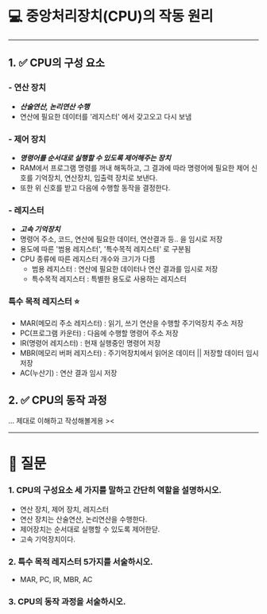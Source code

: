 # 💻 중앙처리장치(CPU)의 작동 원리

---

## 1. ✅ CPU의 구성 요소 

### - 연산 장치
- ***산술연산, 논리연산 수행***
- 연산에 필요한 데이터를 '레지스터' 에서 갖고오고 다시 보냄

### - 제어 장치
- ***명령어를 순서대로 실행할 수 있도록 제어해주는 장치***
- RAM에서 프로그램 명령를 꺼내 해독하고, 그 결과에 따라 명령어에 필요한 제어 신호를 기억장치, 연산장치, 입출력 장치로 보낸다.
- 또한 위 신호를 받고 다음에 수행할 동작을 결정한다.

### - 레지스터 
- ***고속 기억장치***
- 명령어 주소, 코드, 연산에 필요한 데이터, 연산결과 등.. 을 임시로 저장
- 용도에 따른 '범용 레지스터', '특수목적 레지스터' 로 구분됨
- CPU 종류에 따른 레지스터  개수와 크기가 다름 
  - 범용 레지스터 : 연산에 필요한 데이터나 연산 결과를 임시로 저장
  - 특수목적 레지스터 : 특별한 용도로 사용하는 레지스터

### 특수 목적 레지스터 ⭐️
- MAR(메모리 주소 레지스터) : 읽기, 쓰기 연산을 수행할 주기억장치 주소 저장
- PC(프로그램 카운터) : 다음에 수행할 명령어 주소 저장
- IR(명령어 레지스터) : 현재 실행중인 명령어 저장
- MBR(메모리 버퍼 레지스터) : 주기억장치에서 읽어온 데이터 || 저장할 데이터 임시 저장
- AC(누산기) : 연산 결과 임시 저장


## 2. ✅ CPU의 동작 과정 

... 제대로 이해하고 작성해볼게용 >< 

---

# 🤔 질문

### 1. CPU의 구성요소 세 가지를 말하고 간단히 역할을 설명하시오.

- 연산 장치, 제어 장치, 레지스터
- 연산 장치는 산술연산, 논리연산을 수행한다.
- 제어장치는 순서대로 실행할 수 있도록 제어한닫.
- 고속 기억장치이다.

### 2. 특수 목적 레지스터 5가지를 서술하시오.

- MAR, PC, IR, MBR, AC

### 3. CPU의 동작 과정을 서술하시오.


